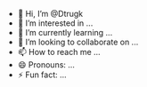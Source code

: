 - 👋 Hi, I’m @Dtrugk
- 👀 I’m interested in ...
- 🌱 I’m currently learning ...
- 💞️ I’m looking to collaborate on ...
- 📫 How to reach me ...
- 😄 Pronouns: ...
- ⚡ Fun fact: ...

<!---
Dtrugk/Dtrugk is a ✨ special ✨ repository because its `README.md` (this file) appears on your GitHub profile.
You can click the Preview link to take a look at your changes.
--->

